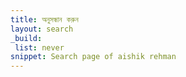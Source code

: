 ```yaml
---
title: অনুসন্ধান করুন
layout: search
_build:
 list: never
snippet: Search page of aishik rehman
---
```

